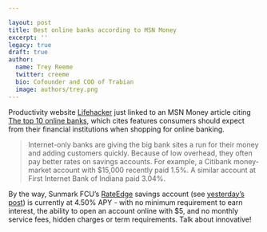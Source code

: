 ```yaml
---

layout: post
title: Best online banks according to MSN Money
excerpt: ''
legacy: true
draft: true
author:
  name: Trey Reeme
  twitter: creeme
  bio: Cofounder and COO of Trabian
  image: authors/trey.png
---
```


<p>Productivity website <a href='http://www.lifehacker.com'>Lifehacker</a> just linked to an <span class='caps'><span class="caps">MSN</span> </span>Money article citing <a href='http://moneycentral.msn.com/content/Banking/Betterbanking/P38219.asp'>The top 10 online banks</a>, which cites features consumers should expect from their financial institutions when shopping for online banking.</p>
<blockquote>
<p>Internet-only banks are giving the big bank sites a run for their money and adding customers quickly. Because of low overhead, they often pay better rates on savings accounts. For example, a Citibank money-market account with $15,000 recently paid 1.5%. A similar account at First Internet Bank of Indiana paid 3.04%.</p>
</blockquote>
<p>By the way, Sunmark <span class='caps'><span class="caps">FCU</span></span>&#8217;s <a href='http://www.rateedge.com'>RateEdge</a> savings account (see  <a href='http://www.opensourcecu.com/articles/2006/01/04/consumers-spending-not-saving'>yesterday&#8217;s post</a>)
is currently at 4.50% <span class='caps'><span class="caps">APY</span> </span>- with no minimum requirement to earn interest, the ability to open an account online with $5, and no monthly service fees, hidden charges or term requirements.  Talk about innovative!</p>
